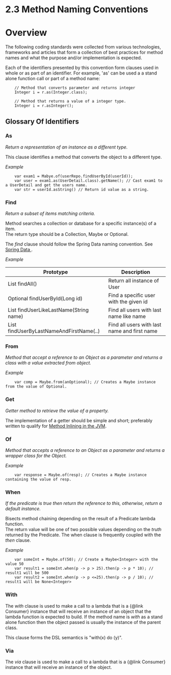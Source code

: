# 2.3 Method Naming Conventions

# Overview

The following coding standards were collected from various technologies, frameworks 
and articles that form a collection of best practices for method names and what 
the purpose and/or implementation is expected.

Each of the identifiers presented by this convention form clauses used in whole or as part
of an identifier. For example, 'as' can be used a a stand alone function call or part of
a method name:

~~~{.java}
    // Method that converts parameter and returns integer
    Integer i = r.as(Integer.class);
    
    // Method that returns a value of a integer type.
    Integer i = r.asInteger();
~~~


## Glossary Of Identifiers

### As


_Return a representation of an instance as a different type._

This clause identifies a method that converts the object to a different type.

*Example*

~~~{.java}
    var exam1 = Mabye.of(userRepo.findUserById(userId));
    var user = exam1.as(UserDetail.class).getName(); // Cast exam1 to a UserDetail and get the users name.
    var str = userId.asString() // Return id value as a string.
~~~


### Find

_Return a subset of items matching criteria._

Method searches a collection or database for a specific instance(s) of a item.  
The return type should be a Collection<T>, Maybe<T> or Optional<T>.

The _find_ clause should follow the Spring Data naming convention. 
See [Spring Data ](https://docs.spring.io/spring-data/jpa/docs/current/reference/html/#repositories).

*Example*

| Prototype                                     | Description |
|-----------------------------------------------|--------------------------------------------- |
| List<User> findAll()                          | Return all instance of User                  |
| Optional<User> findUserById(Long id)          | Find a specific user with the given id       |
| List<User> findUserLikeLastName(String name)  | Find all users with last name like name      |
| List<User> findUserByLastNameAndFirstName(..) | Find all users with last name and first name |


### From

_Method that accept a reference to an Object as a parameter and returns
a class with a value extracted from object._

*Example*

~~~
    var comp = Maybe.from(anOptional); // Creates a Maybe instance from the value of Optional.
~~~


### Get

_Getter method to retrieve the value of a property._

The implementation of a getter should be simple and short; preferably written to
qualify for [Method Inlining in the JVM](https://www.baeldung.com/jvm-method-inlining).  

### Of

_Method that accepts a reference to an Object as a parameter and returns
a wrapper class for the Object._

*Example*

~~~
    var response = Maybe.of(resp); // Creates a Maybe instance containing the value of resp.
~~~


### When

_If the predicate is true then return the reference to *this*, otherwise,
return a default instance._

Bisects method chaining depending on the result of a Predicate lambda function.  
The return value will be one of two possible values depending on the _truth_ returned
by the Predicate.  The when clause is frequently coupled with the *then* clause.

*Example*

~~~
    var someInt = Maybe.of(50); // Create a Maybe<Integer> with the value 50
    var result1 = someInt.when(p -> p > 25).then(p -> p * 10); // result1 will be 500
    var result2 = someInt.when(p -> p <=25).then(p -> p / 10); // result1 will be None<Integer>
~~~


### With

The *with* clause is used to make a call to a lambda that is a {@link Consumer} instance that will receive 
an instance of an object that the lambda function is expected to build.  If the method name is _with_ as a
stand alone function then the object passed is usually the instance of the parent class.

This clause forms the DSL semantics is "with(x) do (y)".

### Via

The *via* clause is used to  make a call to a lambda that is a {@link Consumer} instance that will receive 
an instance of the object.  

